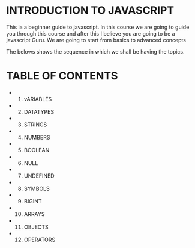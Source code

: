 # INTRODUCTION TO JAVASCRIPT

This ia a beginner guide to javascript. In this course we are going to guide you through this course and after this I believe you are going to be a javascript Guru. We are going to start from basics to advanced concepts

The belows shows the sequence in which we shall be having the topics.

# TABLE OF CONTENTS
<!-- Start with writting a funtions in ES5 and ES6 and above -->
<!-- also and function scopes -->
* 1. vARIABLES
* 2. DATATYPES
* 3. STRINGS
* 4. NUMBERS
* 5. BOOLEAN
* 6. NULL
* 7. UNDEFINED
* 8. SYMBOLS
* 9.  BIGINT
* 10. ARRAYS
* 11. OBJECTS
* 12. OPERATORS